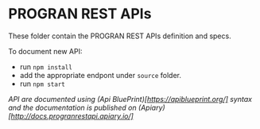 # PROGRAN REST APIs

These folder contain the PROGRAN REST APIs definition and specs. 

To document new API:
- run `npm install`
- add the appropriate endpont under `source` folder.
- run `npm start`

_API are documented using (Api BluePrint)[https://apiblueprint.org/] syntax and the documentation is published on (Apiary)[http://docs.progranrestapi.apiary.io/]_

